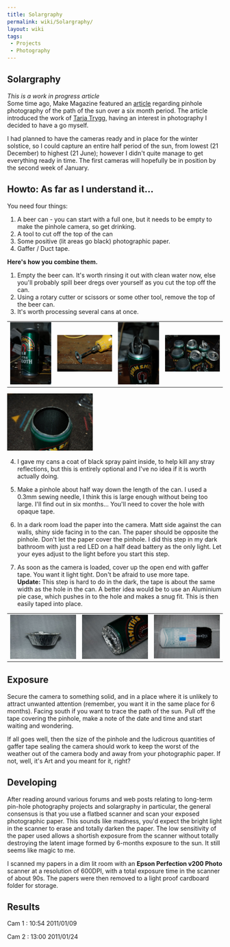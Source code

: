 ```yaml
---
title: Solargraphy
permalink: wiki/Solargraphy/
layout: wiki
tags:
 - Projects
 - Photography
---
```


Solargraphy
-----------

*This is a work in progress article*  
Some time ago, Make Magazine featured an
[article](http://blog.makezine.com/archive/2010/02/lovely_solargraphy_photos.html)
regarding pinhole photography of the path of the sun over a six month
period. The article introduced the work of [Tarja
Trygg](http://www.solargraphy.com/), having an interest in photography I
decided to have a go myself.

I had planned to have the cameras ready and in place for the winter
solstice, so I could capture an entire half period of the sun, from
lowest (21 December) to highest (21 June); however I didn't quite manage
to get everything ready in time. The first cameras will hopefully be in
position by the second week of January.

Howto: As far as I understand it...
-----------------------------------

You need four things:

1.  A beer can - you can start with a full one, but it needs to be empty
    to make the pinhole camera, so get drinking.
2.  A tool to cut off the top of the can
3.  Some positive (lit areas go black) photographic paper.
4.  Gaffer / Duct tape.

**Here's how you combine them.**  
1. Empty the beer can. It's worth rinsing it out with clean water now,
else you'll probably spill beer dregs over yourself as you cut the top
off the can.  
2. Using a rotary cutter or scissors or some other tool, remove the top
of the beer can.  
3. It's worth processing several cans at once.

|                                                                                                                                                                             |                                                                                                                                                                  |                                                                                                                    |                                                                                                                                                                                                                                               |
|-----------------------------------------------------------------------------------------------------------------------------------------------------------------------------|------------------------------------------------------------------------------------------------------------------------------------------------------------------|--------------------------------------------------------------------------------------------------------------------|-----------------------------------------------------------------------------------------------------------------------------------------------------------------------------------------------------------------------------------------------|
| <img src="Solar-1-can.jpg" title="1. Empty beer can, your taste in beer may vary from mine." alt="1. Empty beer can, your taste in beer may vary from mine." width="150" /> | <img src="Solar-1-tool.jpg.jpg" title="2. Rotary cutter for removing the top of the can." alt="2. Rotary cutter for removing the top of the can." width="200" /> | <img src="Solar-1-headless-can.jpg" title="3. Can with top cut off." alt="3. Can with top cut off." width="150" /> | <img src="Solar-1-headless-cans.jpg" title="4. You may want to process several cans at once if you plan to make multiple cameras." alt="4. You may want to process several cans at once if you plan to make multiple cameras." width="200" /> |

  
<img src="Solar-1-matt-black.jpg" title="fig:5. Can given an internal coat of black paint." alt="5. Can given an internal coat of black paint." width="200" />

4. I gave my cans a coat of black spray paint inside, to help kill any
stray reflections, but this is entirely optional and I've no idea if it
is worth actually doing.

5. Make a pinhole about half way down the length of the can. I used a
0.3mm sewing needle, I think this is large enough without being too
large. I'll find out in six months... You'll need to cover the hole with
opaque tape.

6. In a dark room load the paper into the camera. Matt side against the
can walls, shiny side facing in to the can. The paper should be opposite
the pinhole. Don't let the paper cover the pinhole. I did this step in
my dark bathroom with just a red LED on a half dead battery as the only
light. Let your eyes adjust to the light before you start this step.

7. As soon as the camera is loaded, cover up the open end with gaffer
tape. You want it light tight. Don't be afraid to use more tape.  
**Update:** This step is hard to do in the dark, the tape is about the
same width as the hole in the can. A better idea would be to use an
Aluminium pie case, which pushes in to the hole and makes a snug fit.
This is then easily taped into place.

|                                                                                                               |                                                                                                                                                        |                                                                                                                                                                                                                                                                                                        |
|---------------------------------------------------------------------------------------------------------------|--------------------------------------------------------------------------------------------------------------------------------------------------------|--------------------------------------------------------------------------------------------------------------------------------------------------------------------------------------------------------------------------------------------------------------------------------------------------------|
| <img src="Solar-1-cap.jpg" title="Single portion Al pie case" alt="Single portion Al pie case" width="200" /> | <img src="Solar-1-cap-fitted.jpg" title="Fits the hole well and is easy to tape over" alt="Fits the hole well and is easy to tape over" width="200" /> | <img src="Solar-1-loaded.jpg" title="6. The loaded beer can pinhole camera. The pinhole is under the blue tape. The open end is sealed up with gaffer tape" alt="6. The loaded beer can pinhole camera. The pinhole is under the blue tape. The open end is sealed up with gaffer tape" width="200" /> |

Exposure
--------

Secure the camera to something solid, and in a place where it is
unlikely to attract unwanted attention (remember, you want it in the
same place for 6 months). Facing south if you want to trace the path of
the sun. Pull off the tape covering the pinhole, make a note of the date
and time and start waiting and wondering.

If all goes well, then the size of the pinhole and the ludicrous
quantities of gaffer tape sealing the camera should work to keep the
worst of the weather out of the camera body and away from your
photographic paper. If not, well, it's Art and you meant for it, right?

Developing
----------

After reading around various forums and web posts relating to long-term
pin-hole photography projects and solargraphy in particular, the general
consensus is that you use a flatbed scanner and scan your exposed
photographic paper. This sounds like madness, you'd expect the bright
light in the scanner to erase and totally darken the paper. The low
sensitivity of the paper used allows a shortish exposure from the
scanner without totally destroying the latent image formed by 6-months
exposure to the sun. It still seems like magic to me.

I scanned my papers in a dim lit room with an **Epson Perfection v200
Photo** scanner at a resolution of 600DPI, with a total exposure time in
the scanner of about 90s. The papers were then removed to a light proof
cardboard folder for storage.

Results
-------

Cam 1 : 10:54 2011/01/09  

Cam 2 : 13:00 2011/01/24
